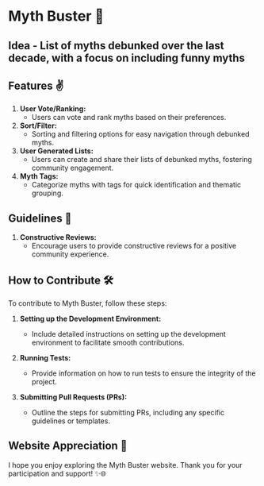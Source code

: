 # Myth Buster 🤯

## Idea - List of myths debunked over the last decade, with a focus on including funny myths

## Features ✌

1. **User Vote/Ranking:**
   - Users can vote and rank myths based on their preferences.
2. **Sort/Filter:**
   - Sorting and filtering options for easy navigation through debunked myths.
3. **User Generated Lists:**
   - Users can create and share their lists of debunked myths, fostering community engagement.
4. **Myth Tags:**
   - Categorize myths with tags for quick identification and thematic grouping.

## Guidelines 📜

1. **Constructive Reviews:**
   - Encourage users to provide constructive reviews for a positive community experience.

## How to Contribute 🛠️

To contribute to Myth Buster, follow these steps:

1. **Setting up the Development Environment:**

   - Include detailed instructions on setting up the development environment to facilitate smooth contributions.

2. **Running Tests:**

   - Provide information on how to run tests to ensure the integrity of the project.

3. **Submitting Pull Requests (PRs):**
   - Outline the steps for submitting PRs, including any specific guidelines or templates.

## Website Appreciation 🙌

I hope you enjoy exploring the Myth Buster website. Thank you for your participation and support! ✨🌐
